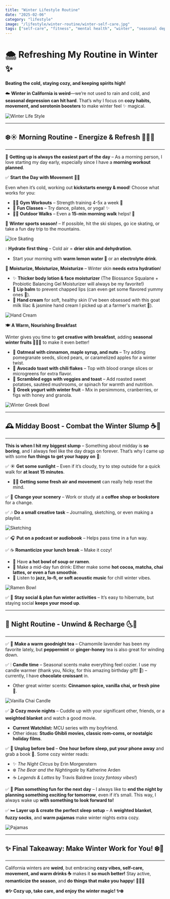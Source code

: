 ```yaml
---
title: "Winter Lifestyle Routine"
date: "2025-02-06"
category: "lifestyle"
image: "/lifestyle/winter-routine/winter-self-care.jpg"
tags: ["self-care", "fitness", "mental health", "winter", "seasonal depression"]
---
```


# 🌨️ **Refreshing My Routine in Winter** ✨

**Beating the cold, staying cozy, and keeping spirits high!**

☁️ **Winter in California is weird**—we’re not used to rain and cold, and **seasonal depression can hit hard**. That’s why I focus on **cozy habits, movement, and serotonin boosters** to make winter feel ✨ magical.

![Winter Life Style](/lifestyle/winter-routine/winter-self-care.jpg)

---

## ❄️☀️ **Morning Routine - Energize & Refresh** 🏋️‍♀️💪  
---

🌅 **Getting up is always the easiest part of the day** – As a morning person, I love starting my day early, especially since I have a **morning workout planned**.

✅ **Start the Day with Movement** 🏃‍♀️

Even when it’s cold, working out **kickstarts energy & mood**! Choose what works for you:  
- 🏋️‍♀️ **Gym Workouts** – Strength training 4-5x a week 💪  
- 💃 **Fun Classes** – Try dance, pilates, or yoga! ✨  
- 🚶‍♂️ **Outdoor Walks** – Even a **15-min morning walk** helps! 🌿

🎿 **Winter sports season!** – If possible, hit the ski slopes, go ice skating, or take a fun day trip to the mountains.

![Ice Skating](/lifestyle/winter-routine/ice-skating.jpg)

💧 **Hydrate first thing** – Cold air = **drier skin and dehydration**.
- Start your morning with **warm lemon water 🍋** or an **electrolyte drink**.  

🧴 **Moisturize, Moisturize, Moisturize** – Winter skin **needs extra hydration**!  
- ✨ **Thicker body lotion & face moisturizer** (The Biossance Squalane + Probiotic Balancing Gel Moisturizer will always be my favorite!)  
- 💄 **Lip balm** to prevent chapped lips (can even get some flavored yummy ones 🍓).  
- 🤲 **Hand cream** for soft, healthy skin (I've been obsessed with this goat milk lilac & jasmine hand cream I picked up at a farmer's market 🌸).  

![Hand Cream](/lifestyle/winter-routine/hand-cream.jpg) 

🍽 **A Warm, Nourishing Breakfast**

Winter gives you time to **get creative with breakfast**, adding **seasonal winter fruits 🍓🍎🍊** to make it even better!  
- 🍯 **Oatmeal with cinnamon, maple syrup, and nuts** – Try adding pomegranate seeds, sliced pears, or caramelized apples for a winter twist.  
- 🥑 **Avocado toast with chili flakes** – Top with blood orange slices or microgreens for extra flavor.  
- 🍳 **Scrambled eggs with veggies and toast** – Add roasted sweet potatoes, sautéed mushrooms, or spinach for warmth and nutrition.  
- 🍯 **Greek yogurt with winter fruit** – Mix in persimmons, cranberries, or figs with honey and granola.

![Winter Greek Bowl](/lifestyle/winter-routine/winter-greek-bowl.jpg)

----

## 🕰 **Midday Boost - Combat the Winter Slump** ☕💭
---

**This is when I hit my biggest slump** – Something about midday is **so boring**, and I always feel like the day drags on forever. That’s why I came up with some **fun things to get your happy on** 🎉:

✅ ☀️ **Get some sunlight** – Even if it’s cloudy, try to step outside for a quick walk for **at least 15 minutes**.  
   - 🏃‍♀️ **Getting some fresh air and movement** can really help reset the mind.  

✅ 🏡 **Change your scenery** – Work or study at a **coffee shop or bookstore** for a change.  

✅ 🎶 **Do a small creative task** – Journaling, sketching, or even making a playlist.  

![Sketching](/lifestyle/winter-routine/sketching.jpg)  

✅ 🎧 **Put on a podcast or audiobook** – Helps pass time in a fun way.  

✅ ☕ **Romanticize your lunch break** – Make it cozy!  
- 🍜 Have **a hot bowl of soup or ramen**.  
- 🍵 Make a mid-day fun drink: Either make some **hot cocoa, matcha, chai lattes, or even a fun smoothie**.  
- 🎷 Listen to **jazz, lo-fi, or soft acoustic music** for chill winter vibes.  

![Ramen Bowl](/lifestyle/winter-routine/ramen.jpg)

✅ 🤗 **Stay social & plan fun winter activities** – It’s easy to hibernate, but staying social **keeps your mood up**.  

---

## 🌙 **Night Routine - Unwind & Recharge** 🌜💖
---

✅ 🍵 **Make a warm goodnight tea** – Chamomile lavender has been my favorite lately, but **peppermint** or **ginger-honey** tea is also great for winding down.  

✅ 🕯 **Candle time** – Seasonal scents make everything feel cozier. I use my candle warmer (thank you, Nicky, for this amazing birthday gift! 🎁) – currently, I have **chocolate croissant** in.  
   - Other great winter scents: **Cinnamon spice, vanilla chai, or fresh pine** 🌲.

![Vanilla Chai Candle](/lifestyle/winter-routine/candle.jpg)  

✅ 🎬 **Cozy movie nights** – Cuddle up with your significant other, friends, or a **weighted blanket** and watch a good movie.  
- **Current Watchlist:** MCU series with my boyfriend.  
- Other ideas: **Studio Ghibli movies, classic rom-coms, or nostalgic holiday films**.  

✅ 📵 **Unplug before bed** – **One hour before sleep, put your phone away** and grab a book 📖. Some cozy winter reads:  
- ✨ *The Night Circus* by Erin Morgenstern  
- ❄️ *The Bear and the Nightingale* by Katherine Arden  
- ☕ *Legends & Lattes* by Travis Baldree (*cozy fantasy vibes!*)  

✅ 📅 **Plan something fun for the next day** – I always like to **end the night by planning something exciting for tomorrow**, even if it’s small. This way, I always wake up **with something to look forward to!**  

✅ 🛏 **Layer up & create the perfect sleep setup** – A **weighted blanket**, **fuzzy socks**, and **warm pajamas** make winter nights extra cozy.  

![Pajamas](/lifestyle/winter-routine/pajamas.jpg)  

---

## ✨ **Final Takeaway: Make Winter Work for You!** ❄️💖  
---

California winters are **weird**, but embracing **cozy vibes, self-care, movement, and warm drinks ☕** makes it **so much better!** Stay active, **romanticize the season**, and **do things that make you happy**! 🌟💃🎶  

**❄️✨ Cozy up, take care, and enjoy the winter magic! ✨❄️**
